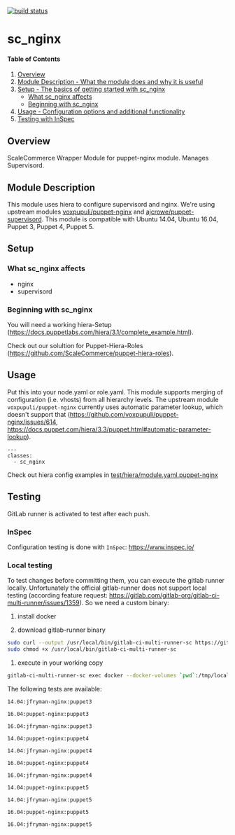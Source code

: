 [![build status](https://gitlab.scale.sc/sc-puppet/puppet-sc_nginx/badges/master/build.svg)](https://gitlab.scale.sc/sc-puppet/puppet-sc_nginx/commits/master)
# sc_nginx

#### Table of Contents

1. [Overview](#overview)
2. [Module Description - What the module does and why it is useful](#module-description)
3. [Setup - The basics of getting started with sc_nginx](#setup)
    * [What sc_nginx affects](#what-sc_nginx-affects)
    * [Beginning with sc_nginx](#beginning-with-sc_redis)
4. [Usage - Configuration options and additional functionality](#usage)
4. [Testing with InSpec](#testing)

## Overview

ScaleCommerce Wrapper Module for puppet-nginx module. Manages Supervisord.

## Module Description

This module uses hiera to configure supervisord and nginx. We're using upstream modules [voxpupuli/puppet-nginx](https://github.com/voxpupuli/puppet-nginx) and [ajcrowe/puppet-supervisord](https://github.com/ajcrowe/puppet-supervisord). This module is compatible with Ubuntu 14.04, Ubuntu 16.04, Puppet 3, Puppet 4, Puppet 5.

## Setup

### What sc_nginx affects

* nginx
* supervisord

### Beginning with sc_nginx

You will need a working hiera-Setup (https://docs.puppetlabs.com/hiera/3.1/complete_example.html).

Check out our solultion for Puppet-Hiera-Roles (https://github.com/ScaleCommerce/puppet-hiera-roles).

## Usage

Put this into your node.yaml or role.yaml. This module supports merging of configuration (i.e. vhosts) from all hierarchy levels. The upstream module `voxpupuli/puppet-nginx` currently uses automatic parameter lookup, which doesn't support that  (https://github.com/voxpupuli/puppet-nginx/issues/614, https://docs.puppet.com/hiera/3.3/puppet.html#automatic-parameter-lookup).

```
---
classes:
  - sc_nginx

```

Check out hiera config examples in [test/hiera/module.yaml.puppet-nginx](test/hiera/module.yaml.puppet-nginx)

## Testing

GitLab runner is activated to test after each push.

### InSpec

Configuration testing is done with `InSpec`: https://www.inspec.io/

### Local testing

To test changes before committing them, you can execute the gitlab runner locally.
Unfortunately the official gitlab-runner does not support local testing (according feature request: https://gitlab.com/gitlab-org/gitlab-ci-multi-runner/issues/1359). So we need a custom binary:

1. install docker

1. download gitlab-runner binary

```bash
sudo curl --output /usr/local/bin/gitlab-ci-multi-runner-sc https://gitlab.scale.sc/a.kirchner/gitlab-ci-multi-runner-sc/raw/master/bin/gitlab-ci-multi-runner-sc
sudo chmod +x /usr/local/bin/gitlab-ci-multi-runner-sc
```

1. execute in your working copy

```bash
gitlab-ci-multi-runner-sc exec docker --docker-volumes `pwd`:/tmp/local-working-directory <TEST>
```

The following tests are available:

`14.04:jfryman-nginx:puppet3`

`16.04:puppet-nginx:puppet3`

`16.04:jfryman-nginx:puppet3`

`14.04:puppet-nginx:puppet4`

`14.04:jfryman-nginx:puppet4`

`16.04:puppet-nginx:puppet4`

`16.04:jfryman-nginx:puppet4`

`14.04:puppet-nginx:puppet5`

`14.04:jfryman-nginx:puppet5`

`16.04:puppet-nginx:puppet5`

`16.04:jfryman-nginx:puppet5`

